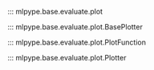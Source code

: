 ::: mlpype.base.evaluate.plot

::: mlpype.base.evaluate.plot.BasePlotter

::: mlpype.base.evaluate.plot.PlotFunction

::: mlpype.base.evaluate.plot.Plotter